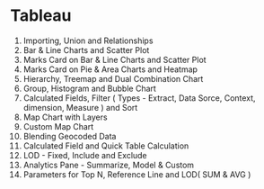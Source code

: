 # Tableau

01) Importing, Union and Relationships
02) Bar & Line Charts and Scatter Plot
03) Marks Card on Bar & Line Charts and Scatter Plot
04) Marks Card on Pie & Area Charts and Heatmap
05) Hierarchy, Treemap and Dual Combination Chart
06) Group, Histogram and Bubble Chart
07) Calculated Fields, Filter ( Types - Extract, Data Sorce, Context, dimension, Measure ) and Sort
08) Map Chart with Layers
09) Custom Map Chart
10) Blending Geocoded Data
11) Calculated Field and Quick Table Calculation
12) LOD - Fixed, Include and Exclude
13) Analytics Pane - Summarize, Model & Custom
14) Parameters for Top N, Reference Line and LOD( SUM & AVG )
